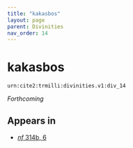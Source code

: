 ```yaml
---
title: "kakasbos"
layout: page
parent: Divinities
nav_order: 14
---
```



# kakasbos

`urn:cite2:trmilli:divinities.v1:div_14`

*Forthcoming*


## Appears in

- [*nf* 314b, 6](../../Texts/nf_314b)